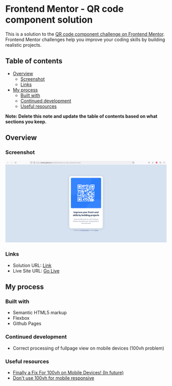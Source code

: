 # Frontend Mentor - QR code component solution

This is a solution to the [QR code component challenge on Frontend Mentor](https://www.frontendmentor.io/challenges/qr-code-component-iux_sIO_H). Frontend Mentor challenges help you improve your coding skills by building realistic projects. 

## Table of contents

- [Overview](#overview)
  - [Screenshot](#screenshot)
  - [Links](#links)
- [My process](#my-process)
  - [Built with](#built-with)
  - [Continued development](#continued-development)
  - [Useful resources](#useful-resources)

**Note: Delete this note and update the table of contents based on what sections you keep.**

## Overview

### Screenshot

![](./images/screenshot.png)

### Links

- Solution URL: [Link](https://github.com/lunkow/frontend-mentor-qr-code-component-main)
- Live Site URL: [Go Live](https://lunkow.github.io/frontend-mentor-qr-code-component-main/)

## My process

### Built with

- Semantic HTML5 markup
- Flexbox
- Github Pages

### Continued development

- Correct processing of fullpage view on mobile devices (100vh problem)

### Useful resources

- [ Finally a Fix For 100vh on Mobile Devices! (In future)](https://www.youtube.com/watch?v=pOuE9sgK9jY)
- [Don't use 100vh for mobile responsive](https://dev.to/nirazanbasnet/dont-use-100vh-for-mobile-responsive-3o97) 

